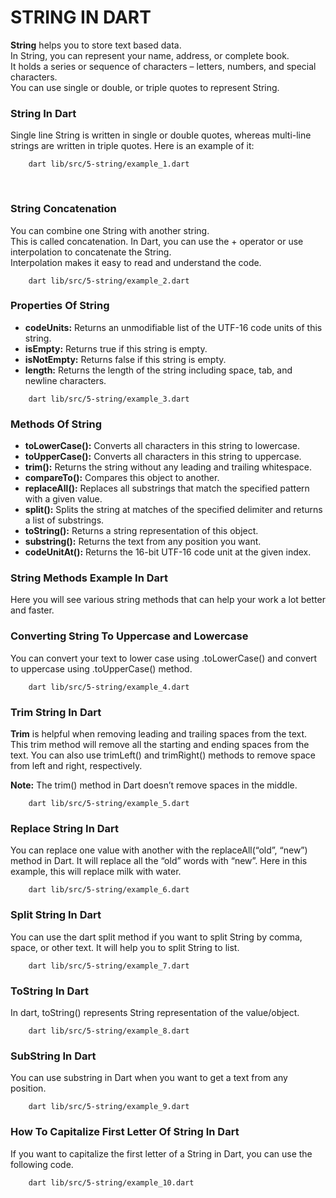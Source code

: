 # STRING IN DART

<p>
<strong>String</strong> helps you to store text based data.</br> 
In String, you can represent your name, address, or complete book.</br> 
It holds a series or sequence of characters – letters, numbers, and special characters.<br/>
You can use single or double, or triple quotes to represent String.
</p>

### String In Dart

Single line String is written in single or double quotes, whereas multi-line strings are written in triple quotes. Here is an example of it:

```
    dart lib/src/5-string/example_1.dart
```
<br/>

### String Concatenation

<p>You can combine one String with another string.<br/>
This is called concatenation. In Dart, you can use the + operator or use interpolation to concatenate the String.<br/>
Interpolation makes it easy to read and understand the code.</p>

```
    dart lib/src/5-string/example_2.dart
```

### Properties Of String 

* **codeUnits:** Returns an unmodifiable list of the UTF-16 code units of this string.
* **isEmpty:** Returns true if this string is empty.
* **isNotEmpty:** Returns false if this string is empty.
* **length:** Returns the length of the string including space, tab, and newline characters.

```
    dart lib/src/5-string/example_3.dart
```

### Methods Of String

* **toLowerCase():** Converts all characters in this string to lowercase.
* **toUpperCase():** Converts all characters in this string to uppercase.
* **trim():** Returns the string without any leading and trailing whitespace.
* **compareTo():** Compares this object to another.
* **replaceAll():** Replaces all substrings that match the specified pattern with a given value.
* **split():** Splits the string at matches of the specified delimiter and returns a list of substrings.
* **toString():** Returns a string representation of this object.
* **substring():** Returns the text from any position you want.
* **codeUnitAt():** Returns the 16-bit UTF-16 code unit at the given index.

### String Methods Example In Dart
Here you will see various string methods that can help your work a lot better and faster.

### Converting String To Uppercase and Lowercase
You can convert your text to lower case using .toLowerCase() and convert to uppercase using .toUpperCase() method.

```
    dart lib/src/5-string/example_4.dart
```

### Trim String In Dart

**Trim** is helpful when removing leading and trailing spaces from the text. This trim method will remove all the starting and ending spaces from the text. You can also use trimLeft() and trimRight() methods to remove space from left and right, respectively.

**Note:** The trim() method in Dart doesn’t remove spaces in the middle.

```
    dart lib/src/5-string/example_5.dart
```

### Replace String In Dart

You can replace one value with another with the replaceAll(“old”, “new”) method in Dart. It will replace all the “old” words with “new”. Here in this example, this will replace milk with water.

```
    dart lib/src/5-string/example_6.dart
```

### Split String In Dart

You can use the dart split method if you want to split String by comma, space, or other text. It will help you to split String to list.

```
    dart lib/src/5-string/example_7.dart
```

### ToString In Dart

In dart, toString() represents String representation of the value/object.

```
    dart lib/src/5-string/example_8.dart
```

### SubString In Dart

You can use substring in Dart when you want to get a text from any position.

```
    dart lib/src/5-string/example_9.dart
```

### How To Capitalize First Letter Of String In Dart

If you want to capitalize the first letter of a String in Dart, you can use the following code.

```
    dart lib/src/5-string/example_10.dart
```